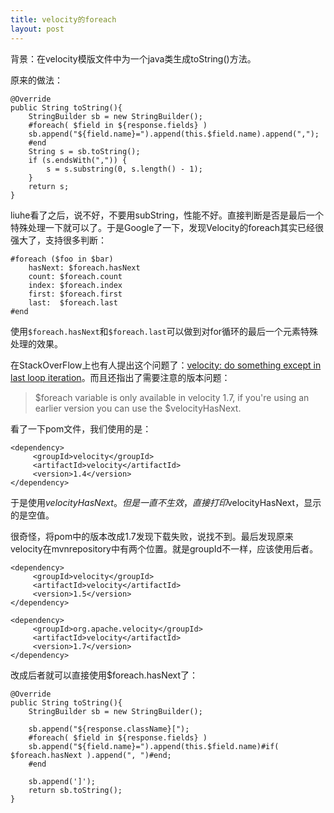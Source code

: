 ```yaml
---
title: velocity的foreach
layout: post
---
```



背景：在velocity模版文件中为一个java类生成toString()方法。

原来的做法：

    @Override    
    public String toString(){
        StringBuilder sb = new StringBuilder();       
        #foreach( $field in ${response.fields} )
        sb.append("${field.name}=").append(this.$field.name).append(",");
        #end       
        String s = sb.toString();
        if (s.endsWith(",")) {
            s = s.substring(0, s.length() - 1);
        }       
        return s;
    }

liuhe看了之后，说不好，不要用subString，性能不好。直接判断是否是最后一个特殊处理一下就可以了。于是Google了一下，发现Velocity的foreach其实已经很强大了，支持很多判断：

    #foreach ($foo in $bar)    
        hasNext: $foreach.hasNext
        count: $foreach.count
        index: $foreach.index
        first: $foreach.first 
        last:  $foreach.last
    #end

使用`$foreach.hasNext`和`$foreach.last`可以做到对for循环的最后一个元素特殊处理的效果。

在StackOverFlow上也有人提出这个问题了：[velocity: do something except in last loop iteration](http://stackoverflow.com/questions/8196828/velocity-do-something-except-in-last-loop-iteration)。而且还指出了需要注意的版本问题：
> $foreach variable is only available in velocity 1.7, if you're using an earlier version you can use the $velocityHasNext.

看了一下pom文件，我们使用的是：

    <dependency>
         <groupId>velocity</groupId>
         <artifactId>velocity</artifactId>
         <version>1.4</version>
    </dependency>

于是使用$velocityHasNext。但是一直不生效，直接打印$velocityHasNext，显示的是空值。

很奇怪，将pom中的版本改成1.7发现下载失败，说找不到。最后发现原来velocity在mvnrepository中有两个位置。就是groupId不一样，应该使用后者。
    
    <dependency>
         <groupId>velocity</groupId>
         <artifactId>velocity</artifactId>
         <version>1.5</version>
    </dependency>

    <dependency>
         <groupId>org.apache.velocity</groupId>
         <artifactId>velocity</artifactId>
         <version>1.7</version>
    </dependency>       

改成后者就可以直接使用$foreach.hasNext了：

    @Override   
    public String toString(){
        StringBuilder sb = new StringBuilder();

        sb.append("${response.className}[");       
        #foreach( $field in ${response.fields} )
        sb.append("${field.name}=").append(this.$field.name)#if( $foreach.hasNext ).append(", ")#end;
        #end

        sb.append(']');       
        return sb.toString();
    }
